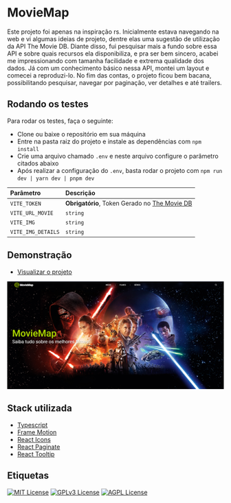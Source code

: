 
# MovieMap

Este projeto foi apenas na inspiração rs. Inicialmente estava navegando na web e vi algumas ideias de projeto, dentre elas uma sugestão de utilização da API The Movie DB. Diante disso, fui pesquisar mais a fundo sobre essa API e sobre quais recursos ela disponibiliza, e pra ser bem sincero, acabei me impressionando com tamanha facilidade e extrema qualidade dos dados. Já com um conhecimento básico nessa API, montei um layout e comecei a reproduzi-lo. No fim das contas, o projeto ficou bem bacana, possibilitando pesquisar, navegar por paginação, ver detalhes e até trailers.

## Rodando os testes

Para rodar os testes, faça o seguinte:

- Clone ou baixe o repositório em sua máquina
- Entre na pasta raiz do projeto e instale as dependências com `npm install`
- Crie uma arquivo chamado `.env` e neste arquivo configure o parâmetro citados abaixo
- Após realizar a configuração do `.env`, basta rodar o projeto com `npm run dev | yarn dev | pnpm dev`


| Parâmetro   | Descrição                           |
| :---------- | :---------------------------------- |
| `VITE_TOKEN` |**Obrigatório**, Token Gerado no [The Movie DB](https://developer.themoviedb.org/docs)
| `VITE_URL_MOVIE` | `string` | **Obrigatório**. Defina `https://api.themoviedb.org/3` 
| `VITE_IMG` | `string` | **Obrigatório**. Defina `https://image.tmdb.org/t/p/w500/` 
| `VITE_IMG_DETAILS` | `string` | **Obrigatório**. Defina `https://image.tmdb.org/t/p/original` 

## Demonstração

- [Visualizar o projeto](https://moviemap.vercel.app)

![Imagem do Projeto versão desktop](./preview.png)

## Stack utilizada

- [Typescript](https://www.typescriptlang.org)
- [Frame Motion](www.framer.com/motion)
- [React Icons](https://lucide.dev/icons/)
- [React Paginate](https://www.npmjs.com/package/react-paginate)
- [React Tooltip](https://www.npmjs.com/package/react-tooltip)

## Etiquetas

[![MIT License](https://img.shields.io/badge/License-MIT-green.svg)](https://choosealicense.com/licenses/mit/)
[![GPLv3 License](https://img.shields.io/badge/License-GPL%20v3-yellow.svg)](https://opensource.org/licenses/)
[![AGPL License](https://img.shields.io/badge/license-AGPL-blue.svg)](http://www.gnu.org/licenses/agpl-3.0)

